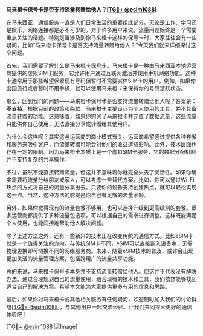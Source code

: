 **马来橙卡保号卡是否支持流量转赠给他人？[[TG💪+ @esim1088](https://t.me/s/esim1088)]**

在马来西亚，通信服务一直是人们日常生活的重要组成部分。无论是工作、学习还是娱乐，网络连接都是必不可少的。对于许多用户来说，流量问题始终是一个需要重点关注的话题。特别是当涉及到像马来橙卡这样的保号卡时，大家往往会有一些疑问，比如“马来橙卡保号卡是否支持流量转赠给他人？”今天我们就来详细探讨这个问题。

首先，我们需要了解什么是马来橙卡保号卡。马来橙卡是一种由马来西亚本地运营商提供的虚拟SIM卡服务，它允许用户通过互联网激活并使用手机网络功能。这种卡通常用于那些希望保留现有号码但暂时不需要实体SIM卡的用户。例如，如果你出国旅行或者暂时不用手机，就可以使用马来橙卡来保持你的号码活跃状态。

那么，回到我们的问题——马来橙卡保号卡是否支持流量转赠给他人呢？答案是：**不支持**。根据目前的政策和条款，马来橙卡主要设计为个人使用的工具，并不具备流量转赠的功能。这意味着，如果你购买了马来橙卡并充值了数据流量，这些流量只能供你自己使用，无法直接分享或转赠给其他用户。

为什么会这样呢？其实这与运营商的商业模式有关。运营商希望通过提供各种套餐和服务来吸引客户，而流量转赠可能会对他们的收益造成影响。此外，技术层面也存在一定的限制。因为马来橙卡本质上是一个虚拟SIM卡服务，它的数据分配机制并不支持复杂的共享操作。

不过，虽然不能直接转赠流量，但这并不意味着你就完全失去了灵活性。如果你确实需要将流量分给朋友或家人，可以考虑一些替代方案。比如，你可以通过Wi-Fi热点的方式将自己的流量分享出去。只要你的设备支持创建热点，就可以轻松实现这一点。当然，这种方法的前提是你自己有足够的流量余额。

另外，如果你觉得现有的流量套餐不够用，也可以选择升级到更高级别的套餐。很多运营商都提供了多种流量包选项，可以根据自己的需求进行调整。这样既能满足个人使用，也能间接地帮助他人解决问题。

除了上述方法之外，还有一些新兴的技术正在改变传统的通信方式。比如eSIM卡就是一个值得关注的方向。与传统SIM卡不同，eSIM可以直接嵌入设备中，无需物理更换即可切换不同的网络服务商。未来，随着eSIM技术的普及，或许会出现更加灵活的流量管理方案，包括跨用户的流量共享功能。

总的来说，马来橙卡保号卡本身并不支持流量转赠给他人。但这并不代表没有解决办法。通过合理规划自己的流量使用，结合现有的技术和工具，我们依然能够找到适合自己的解决方案。希望本文能为大家提供更多有用的信息和思路。

最后，如果你对马来橙卡或其他相关服务有任何疑问，欢迎随时加入我们的讨论群组[[TG💪+ @esim1088](https://t.me/s/esim1088)]，与其他用户一起交流经验。让我们共同探索更好的通信体验吧！

[[TG💪+ @esim1088](https://t.me/s/esim1088) ![Image](https://i.postimg.cc/4NQfJmqS/Snipaste-2025-05-13-00-14-12.png)]